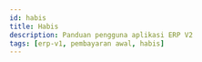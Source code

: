 ```yaml
---
id: habis
title: Habis
description: Panduan pengguna aplikasi ERP V2
tags: [erp-v1, pembayaran awal, habis]
---
```

